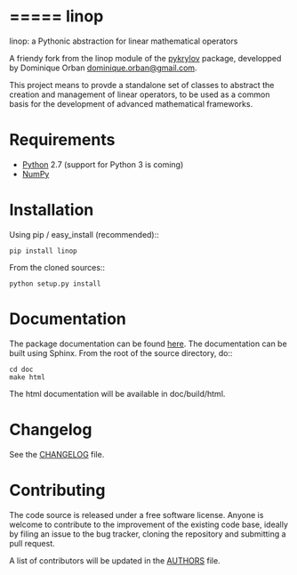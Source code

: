 =====
linop
=====

linop: a Pythonic abstraction for linear mathematical operators

A friendy fork from the linop module of the 
[pykrylov](https://github.com/dpo/pykrylov) package, developped by 
Dominique Orban <dominique.orban@gmail.com>.

This project means to provde a standalone set of classes to abstract the 
creation and management of linear operators, to be used as a common basis for 
the development of advanced mathematical frameworks.


Requirements
============

* [Python](http://www.python.org>) 2.7 (support for Python 3 is coming)
* [NumPy](http://www.scipy.org/NumPy)


Installation
============

Using pip / easy_install (recommended)::
    
    pip install linop

From the cloned sources::

    python setup.py install


Documentation
=============

The package documentation can be found 
[here](http://pythonhosted.org/linop/). The documentation can be built 
using Sphinx. From the root of the source directory, do::

    cd doc
    make html

The html documentation will be available in doc/build/html.


Changelog
=========

See the [CHANGELOG](./CHANGELOG) file.


Contributing
============

The code source is released under a free software license. Anyone is welcome 
to contribute to the improvement of the existing code base, ideally by filing 
an issue to the bug tracker, cloning the repository and submitting a pull 
request.

A list of contributors will be updated in the [AUTHORS](./AUTHORS) file.
